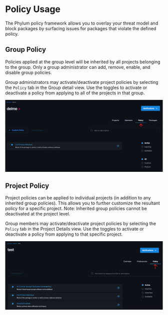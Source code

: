 # Policy Usage
The Phylum policy framework allows you to overlay your threat model and block packages by surfacing issues for packages that violate the defined policy.

## Group Policy
Policies applied at the group level will be inherited by all projects belonging to the group. Only a group administrator can add, remove, enable, and disable group policies.

Group administrators may activate/deactivate project policies by selecting the `Policy` tab in the Group detail view. Use the toggles to activate or deactivate a policy from applying to all of the projects in that group.

![Group policy tab](../../assets/group_policy_tab.png)

## Project Policy
Project policies can be applied to individual projects (in addition to any inherited group policies). This allows you to further customize the resultant policy for a specific project. Note: Inherited group policies cannot be deactivated at the project level.

Group members may activate/deactivate project policies by selecting the `Policy` tab in the Project Details view. Use the toggles to activate or deactivate a policy from applying to that specific project.

![Project policy tab](../../assets/project_policy_tab.png)
